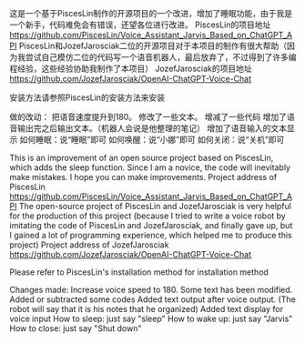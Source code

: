 这是一个基于PiscesLin制作的开源项目的一个改进，增加了睡眠功能，由于我是一个新手，代码难免会有错误，还望各位进行改进。
PiscesLin的项目地址 https://github.com/PiscesLin/Voice_Assistant_Jarvis_Based_on_ChatGPT_API
PiscesLin和JozefJarosciak二位的开源项目对于本项目的制作有很大帮助（因为我尝试自己模仿二位的代码写一个语音机器人，最后放弃了，不过得到了许多编程经验，这些经验协助我制作了本项目）
JozefJarosciak的项目地址 https://github.com/JozefJarosciak/OpenAI-ChatGPT-Voice-Chat

安装方法请参照PiscesLin的安装方法来安装

做的改动：
把语音速度提升到180。
修改了一些文本。
增减了一些代码
增加了语音输出完之后输出文本。（机器人会说是他整理的笔记）
增加了语音输入的文本显示
如何睡眠：说“睡眠”即可
如何唤醒：说“小娜”即可
如何关闭：说“关机”即可

This is an improvement of an open source project based on PiscesLin, which adds the sleep function. Since I am a novice, the code will inevitably make mistakes. I hope you can make improvements.
Project address of PiscesLin https://github.com/PiscesLin/Voice_Assistant_Jarvis_Based_on_ChatGPT_API
The open-source project of PiscesLin and JozefJarosciak is very helpful for the production of this project (because I tried to write a voice robot by imitating the code of PiscesLin and JozefJarosciak, and finally gave up, but I gained a lot of programming experience, which helped me to produce this project)
Project address of JozefJarosciak https://github.com/JozefJarosciak/OpenAI-ChatGPT-Voice-Chat

Please refer to PiscesLin's installation method for installation method

Changes made:
Increase voice speed to 180.
Some text has been modified.
Added or subtracted some codes
Added text output after voice output. (The robot will say that it is his notes that he organized)
Added text display for voice input
How to sleep: just say "sleep"
How to wake up: just say "Jarvis"
How to close: just say "Shut down"
